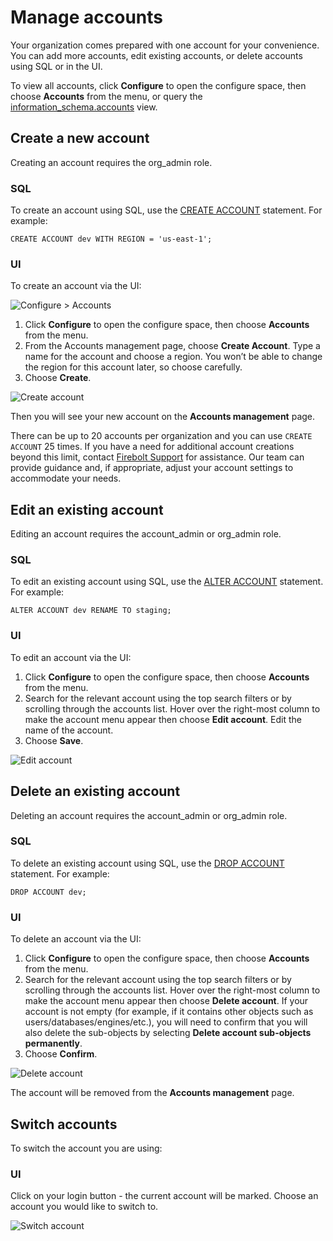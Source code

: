 # [](#manage-accounts)Manage accounts

Your organization comes prepared with one account for your convenience. You can add more accounts, edit existing accounts, or delete accounts using SQL or in the UI.

To view all accounts, click **Configure** to open the configure space, then choose **Accounts** from the menu, or query the [information\_schema.accounts](/sql_reference/information-schema/accounts.html) view.

## [](#create-a-new-account)Create a new account

Creating an account requires the org\_admin role.

### [](#sql)SQL

To create an account using SQL, use the [CREATE ACCOUNT](/sql_reference/commands/data-definition/create-account.html) statement. For example:

```
CREATE ACCOUNT dev WITH REGION = 'us-east-1';
```

### [](#ui)UI

To create an account via the UI:

![Configure > Accounts](/assets/images/accountspage.png)

1. Click **Configure** to open the configure space, then choose **Accounts** from the menu.
2. From the Accounts management page, choose **Create Account**. Type a name for the account and choose a region. You won’t be able to change the region for this account later, so choose carefully.
3. Choose **Create**.

![Create account](../../assets/images/createaccount.png)

Then you will see your new account on the **Accounts management** page.

There can be up to 20 accounts per organization and you can use `CREATE ACCOUNT` 25 times. If you have a need for additional account creations beyond this limit, contact [Firebolt Support](https://docs.firebolt.io/godocs/Reference/help-menu.html) for assistance. Our team can provide guidance and, if appropriate, adjust your account settings to accommodate your needs.

## [](#edit-an-existing-account)Edit an existing account

Editing an account requires the account\_admin or org\_admin role.

### [](#sql-1)SQL

To edit an existing account using SQL, use the [ALTER ACCOUNT](/sql_reference/commands/data-definition/alter-account.html) statement. For example:

```
ALTER ACCOUNT dev RENAME TO staging;
```

### [](#ui-1)UI

To edit an account via the UI:

1. Click **Configure** to open the configure space, then choose **Accounts** from the menu.
2. Search for the relevant account using the top search filters or by scrolling through the accounts list. Hover over the right-most column to make the account menu appear then choose **Edit account**. Edit the name of the account.
3. Choose **Save**.

![Edit account](../../assets/images/editaccount.png)

## [](#delete-an-existing-account)Delete an existing account

Deleting an account requires the account\_admin or org\_admin role.

### [](#sql-2)SQL

To delete an existing account using SQL, use the [DROP ACCOUNT](/sql_reference/commands/data-definition/drop-account.html) statement. For example:

```
DROP ACCOUNT dev;
```

### [](#ui-2)UI

To delete an account via the UI:

1. Click **Configure** to open the configure space, then choose **Accounts** from the menu.
2. Search for the relevant account using the top search filters or by scrolling through the accounts list. Hover over the right-most column to make the account menu appear then choose **Delete account**. If your account is not empty (for example, if it contains other objects such as users/databases/engines/etc.), you will need to confirm that you will also delete the sub-objects by selecting **Delete account sub-objects permanently**.
3. Choose **Confirm**.

![Delete account](../../assets/images/deleteaccount.png)

The account will be removed from the **Accounts management** page.

## [](#switch-accounts)Switch accounts

To switch the account you are using:

### [](#ui-3)UI

Click on your login button - the current account will be marked. Choose an account you would like to switch to.

![Switch account](../../assets/images/switch_account.png)